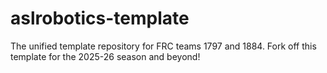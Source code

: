 # aslrobotics-template
The unified template repository for FRC teams 1797 and 1884. Fork off this template for the 2025-26 season and beyond!
